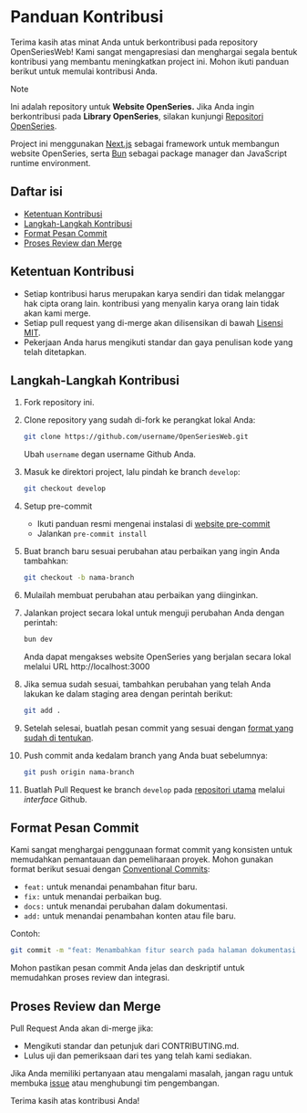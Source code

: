# Panduan Kontribusi

Terima kasih atas minat Anda untuk berkontribusi pada repository OpenSeriesWeb! Kami sangat mengapresiasi dan menghargai segala bentuk kontribusi yang membantu meningkatkan project ini. Mohon ikuti panduan berikut untuk memulai kontribusi Anda.

> [!NOTE]
> Ini adalah repository untuk **Website OpenSeries.** Jika Anda ingin berkontribusi pada **Library OpenSeries**, silakan kunjungi [Repositori OpenSeries](https://github.com/bellshade/OpenSeries/).

Project ini menggunakan [Next.js](https://nextjs.org/) sebagai framework untuk membangun website OpenSeries, serta [Bun](https://bun.sh/) sebagai package manager dan JavaScript runtime environment.

## Daftar isi
- [Ketentuan Kontribusi](#ketentuan-kontribusi)
- [Langkah-Langkah Kontribusi](#langkah-langkah-kontribusi)
- [Format Pesan Commit](#format-pesan-commit)
- [Proses Review dan Merge](#proses-review-dan-merge)

## Ketentuan Kontribusi

- Setiap kontribusi harus merupakan karya sendiri dan tidak melanggar hak cipta orang lain. kontribusi yang menyalin karya orang lain tidak akan kami merge.
- Setiap pull request yang di-merge akan dilisensikan di bawah [Lisensi MIT](https://github.com/bellshade/OpenSeriesWeb/blob/main/LICENSE).
- Pekerjaan Anda harus mengikuti standar dan gaya penulisan kode yang telah ditetapkan.

## Langkah-Langkah Kontribusi

1. Fork repository ini.

2. Clone repository yang sudah di-fork ke perangkat lokal Anda:
    ```bash
    git clone https://github.com/username/OpenSeriesWeb.git
    ```

    Ubah `username` degan username Github Anda.

3. Masuk ke direktori project, lalu pindah ke branch `develop`:
    ```bash
    git checkout develop
    ```

4. Setup pre-commit
    - Ikuti panduan resmi mengenai instalasi di [website pre-commit](https://pre-commit.com/#install)
    - Jalankan `pre-commit install`

5. Buat branch baru sesuai perubahan atau perbaikan yang ingin Anda tambahkan:
    ```bash
    git checkout -b nama-branch
    ```

6. Mulailah membuat perubahan atau perbaikan yang diinginkan.

7. Jalankan project secara lokal untuk menguji perubahan Anda dengan perintah:
    ```bash
    bun dev
    ```
    Anda dapat mengakses website OpenSeries yang berjalan secara lokal melalui URL http://localhost:3000

8. Jika semua sudah sesuai, tambahkan perubahan yang telah Anda lakukan ke dalam staging area dengan perintah berikut:
    ```bash
    git add .
    ```

9. Setelah selesai, buatlah pesan commit yang sesuai dengan [format yang sudah di tentukan](#pesan-commit).

10. Push commit anda kedalam branch yang Anda buat sebelumnya:
    ```bash
    git push origin nama-branch
    ```

11. Buatlah Pull Request ke branch `develop` pada [repositori utama](https://github.com/bellshade/OpenSeriesWeb) melalui _interface_ Github.

## Format Pesan Commit

Kami sangat menghargai penggunaan format commit yang konsisten untuk memudahkan pemantauan dan pemeliharaan proyek. Mohon gunakan format berikut sesuai dengan [Conventional Commits](https://www.conventionalcommits.org/id/v1.0.0/):

- `feat:` untuk menandai penambahan fitur baru.
- `fix:` untuk menandai perbaikan bug.
- `docs:` untuk menandai perubahan dalam dokumentasi.
- `add:` untuk menandai penambahan konten atau file baru.

Contoh:
```bash
git commit -m "feat: Menambahkan fitur search pada halaman dokumentasi."
```

Mohon pastikan pesan commit Anda jelas dan deskriptif untuk memudahkan proses review dan integrasi.

## Proses Review dan Merge

Pull Request Anda akan di-merge jika:

- Mengikuti standar dan petunjuk dari CONTRIBUTING.md.
- Lulus uji dan pemeriksaan dari tes yang telah kami sediakan.

Jika Anda memiliki pertanyaan atau mengalami masalah, jangan ragu untuk membuka [issue](https://github.com/bellshade/OpenSeriesWeb/issues) atau menghubungi tim pengembangan.

Terima kasih atas kontribusi Anda!

